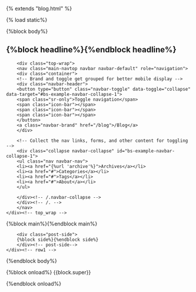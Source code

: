 {% extends "blog.html" %}

{% load static%}


{%block body%}
<section class="content-title-default">
	<h1>{%block headline%}{%endblock headline%}</h1>
</section>	


		<div class="top-wrap">
		<nav class="main-navtop navbar navbar-default" role="navigation">
		<div class="container">
		<!-- Brand and toggle get grouped for better mobile display -->
		<div class="navbar-header">
		<button type="button" class="navbar-toggle" data-toggle="collapse" data-target="#bs-example-navbar-collapse-1">
		<span class="sr-only">Toggle navigation</span>
		<span class="icon-bar"></span>
		<span class="icon-bar"></span>
		<span class="icon-bar"></span>
		</button>
		<a class="navbar-brand" href="/blog">/Blog</a>
		</div>

		<!-- Collect the nav links, forms, and other content for toggling -->
		<div class="collapse navbar-collapse" id="bs-example-navbar-collapse-1">
		<ul class="nav navbar-nav">
		<li><a href="{%url 'archive'%}">Archives</a></li>
		<li><a href="#">Categories</a></li>
		<li><a href="#">Tags</a></li>
		<li><a href="#">About</a></li>
		</ul>
		
		</div><!-- /.navbar-collapse -->
		</div><!-- /. -->
		</nav>
	</div><!-- top_wrap -->


<section class="content-section">
<div class="container">
	<div class="row">
	<div id="post-content" class = "post-content">
	<div class="row">
		<div class="post-body">
		{%block main%}{%endblock main%}
		</div> <!--post-body-->
	
		<div class="post-side">
		{%block side%}{%endblock side%}
		</div><!-- post-side-->
	</div><!-- row1 -->
	
<div><!-- container -->
</section>
{%endblock body%}

{%block onload%}
{{block.super}}
<script>
	toScrollFixedTop('.main-navtop', 0.33);
</script>
{%endblock onload%}
